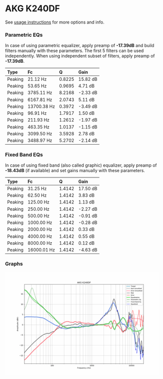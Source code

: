 # AKG K240DF
See [usage instructions](https://github.com/jaakkopasanen/AutoEq#usage) for more options and info.

### Parametric EQs
In case of using parametric equalizer, apply preamp of **-17.39dB** and build filters manually
with these parameters. The first 5 filters can be used independently.
When using independent subset of filters, apply preamp of **-17.39dB**.

| Type    | Fc          |      Q | Gain     |
|:--------|:------------|:-------|:---------|
| Peaking | 21.12 Hz    | 0.8225 | 15.82 dB |
| Peaking | 53.65 Hz    | 0.9695 | 4.71 dB  |
| Peaking | 3785.11 Hz  | 8.2168 | -2.33 dB |
| Peaking | 6167.81 Hz  | 2.0743 | 5.11 dB  |
| Peaking | 13700.38 Hz | 0.3972 | -3.49 dB |
| Peaking | 96.91 Hz    | 1.7917 | 1.50 dB  |
| Peaking | 211.93 Hz   | 1.2612 | -1.97 dB |
| Peaking | 463.35 Hz   | 1.0137 | -1.15 dB |
| Peaking | 3099.50 Hz  | 3.5928 | 2.78 dB  |
| Peaking | 3488.97 Hz  | 5.2702 | -2.14 dB |

### Fixed Band EQs
In case of using fixed band (also called graphic) equalizer, apply preamp of **-18.43dB**
(if available) and set gains manually with these parameters.

| Type    | Fc          |      Q | Gain     |
|:--------|:------------|:-------|:---------|
| Peaking | 31.25 Hz    | 1.4142 | 17.50 dB |
| Peaking | 62.50 Hz    | 1.4142 | 3.83 dB  |
| Peaking | 125.00 Hz   | 1.4142 | 1.13 dB  |
| Peaking | 250.00 Hz   | 1.4142 | -2.27 dB |
| Peaking | 500.00 Hz   | 1.4142 | -0.91 dB |
| Peaking | 1000.00 Hz  | 1.4142 | -0.28 dB |
| Peaking | 2000.00 Hz  | 1.4142 | 0.33 dB  |
| Peaking | 4000.00 Hz  | 1.4142 | 0.55 dB  |
| Peaking | 8000.00 Hz  | 1.4142 | 0.12 dB  |
| Peaking | 16000.01 Hz | 1.4142 | -4.63 dB |

### Graphs
![](./AKG%20K240DF.png)